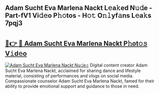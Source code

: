 ## Adam Sucht Eva Marlena Nackt L𝚎a𝚔ed N𝚞𝚍e - Part-fV1 Vi𝚍𝚎o P𝚑𝚘tos - H𝚘𝚝 O𝚗𝚕yf𝚊ns L𝚎a𝚔s 7pqj3

# <h2><a href="http://kf2xcmr.oniu.top/?m=Adam+Sucht+Eva+Marlena+Nackt">🔗👉 🔴 Adam Sucht Eva Marlena Nackt P𝚑ot𝚘𝚜 V𝚒d𝚎o</a></h2>

[![Adam Sucht Eva Marlena Nackt Nu𝚍e𝚜](https://i.imgur.com/0qMVB7G.gif)](http://kf2xcmr.oniu.top/?m=Adam+Sucht+Eva+Marlena+Nackt)
Digital content creator Adam Sucht Eva Marlena Nackt, acclaimed for sharing dance and lifestyle material, consisting of performances and vlogs on social media. Compassionate counselor Adam Sucht Eva Marlena Nackt, famed for their ability to provide emotional support and guidance to those in need.  
